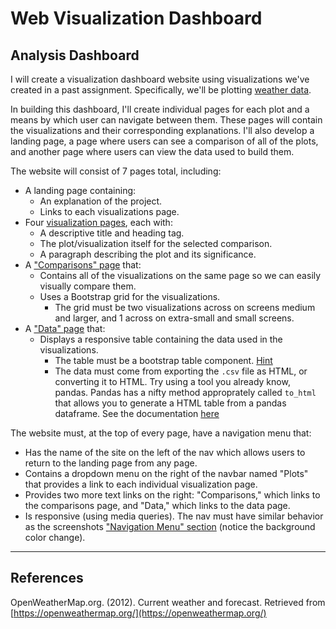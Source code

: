 # Web Visualization Dashboard

## Analysis Dashboard

I will create a visualization dashboard website using visualizations we've created in a past assignment. Specifically, we'll be plotting [weather data](Resources/cities.csv).

In building this dashboard, I'll create individual pages for each plot and a means by which user can navigate between them. These pages will contain the visualizations and their corresponding explanations. I'll also develop a landing page, a page where users can see a comparison of all of the plots, and another page where users can view the data used to build them.

The website will consist of 7 pages total, including:

* A landing page containing:
  * An explanation of the project.
  * Links to each visualizations page. 
* Four [visualization pages](#visualization-pages), each with:
  * A descriptive title and heading tag.
  * The plot/visualization itself for the selected comparison.
  * A paragraph describing the plot and its significance.
* A ["Comparisons" page](#comparisons-page) that:
  * Contains all of the visualizations on the same page so we can easily visually compare them.
  * Uses a Bootstrap grid for the visualizations.
    * The grid must be two visualizations across on screens medium and larger, and 1 across on extra-small and small screens.
* A ["Data" page](#data-page) that:
  * Displays a responsive table containing the data used in the visualizations.
    * The table must be a bootstrap table component. [Hint](https://getbootstrap.com/docs/4.3/content/tables/#responsive-tables)
    * The data must come from exporting the `.csv` file as HTML, or converting it to HTML. Try using a tool you already know, pandas. Pandas has a nifty method approprately called `to_html` that allows you to generate a HTML table from a pandas dataframe. See the documentation [here](https://pandas.pydata.org/pandas-docs/version/0.17.0/generated/pandas.DataFrame.to_html.html)

The website must, at the top of every page, have a navigation menu that:

* Has the name of the site on the left of the nav which allows users to return to the landing page from any page.
* Contains a dropdown menu on the right of the navbar named "Plots" that provides a link to each individual visualization page.
* Provides two more text links on the right: "Comparisons," which links to the comparisons page, and "Data," which links to the data page.
* Is responsive (using media queries). The nav must have similar behavior as the screenshots ["Navigation Menu" section](#navigation-menu) (notice the background color change).

- - -

## References

OpenWeatherMap.org. (2012). Сurrent weather and forecast. Retrieved from [https://openweathermap.org/](https://openweathermap.org/)
